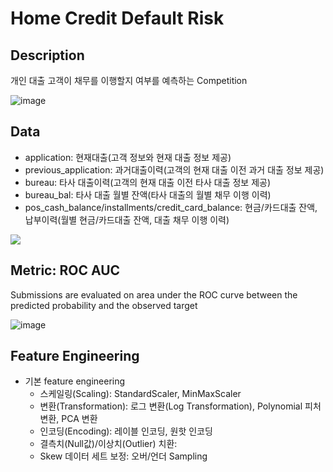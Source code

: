 # Home Credit Default Risk

## Description

개인 대출 고객이 채무를 이행할지 여부를 예측하는 Competition

![image](https://user-images.githubusercontent.com/67913569/127973500-14408130-6566-466e-b26b-39dff02f0e8e.png)


## Data

* application: 현재대출(고객 정보와 현재 대출 정보 제공)
* previous_application: 과거대출이력(고객의 현재 대출 이전 과거 대출 정보 제공)
* bureau: 타사 대출이력(고객의 현재 대출 이전 타사 대출 정보 제공)
* bureau_bal: 타사 대출 월별 잔액(타사 대출의 월별  채무 이행 이력)
* pos_cash_balance/installments/credit_card_balance: 현금/카드대출 잔액, 납부이력(월별 현금/카드대출 잔액, 대출 채무 이행 이력)

<img src="https://user-images.githubusercontent.com/67913569/127853093-b8797cbb-2508-420c-b37c-6940e0e7c61f.png">

## Metric: ROC AUC

Submissions are evaluated on area under the ROC curve between the predicted probability and the observed target

![image](https://user-images.githubusercontent.com/67913569/127975670-b2af66df-4bc0-4a5e-877f-72448a29daaf.png)

## Feature Engineering

* 기본 feature engineering
  - 스케일링(Scaling): StandardScaler, MinMaxScaler
  - 변환(Transformation): 로그 변환(Log Transformation), Polynomial 피처 변환, PCA 변환
  - 인코딩(Encoding): 레이블 인코딩, 원핫 인코딩
  - 결측치(Null값)/이상치(Outlier) 치환: 
  - Skew 데이터 세트 보정: 오버/언더 Sampling
